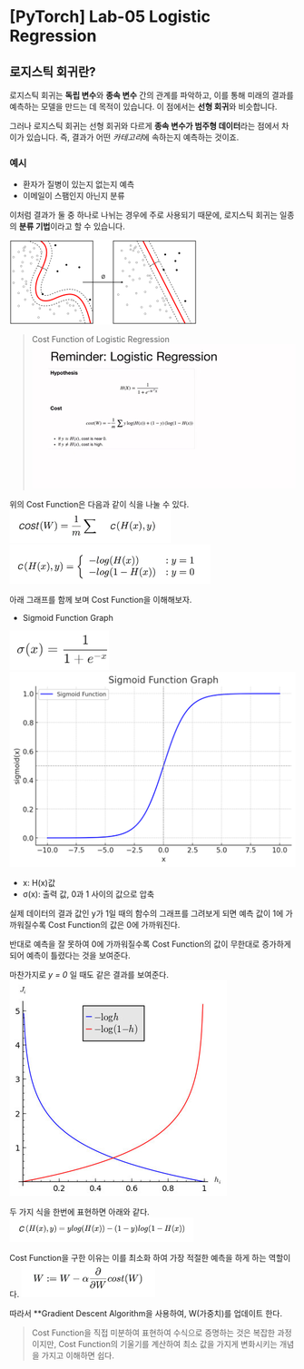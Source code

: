 # [PyTorch] Lab-05 Logistic Regression
## 로지스틱 회귀란?

로지스틱 회귀는 **독립 변수**와 **종속 변수** 간의 관계를 파악하고, 이를 통해 미래의 결과를 예측하는 모델을 만드는 데 목적이 있습니다. 이 점에서는 **선형 회귀**와 비슷합니다.

그러나 로지스틱 회귀는 선형 회귀와 다르게 **종속 변수가 범주형 데이터**라는 점에서 차이가 있습니다. 즉, 결과가 어떤 *카테고리*에 속하는지 예측하는 것이죠.

### 예시
- 환자가 질병이 있는지 없는지 예측
- 이메일이 스팸인지 아닌지 분류

이처럼 결과가 둘 중 하나로 나뉘는 경우에 주로 사용되기 때문에, 로지스틱 회귀는 일종의 **분류 기법**이라고 할 수 있습니다.


![alt text](image-7.png)

> Cost Function of Logistic Regression
![alt text](image.png)

위의 Cost Function은 다음과 같이 식을 나눌 수 있다.
![alt text](image-2.png)
![alt text](image-3.png)

아래 그래프를 함께 보며 Cost Function을 이해해보자.
- Sigmoid Function Graph

![alt text](image-9.png)
![alt text](image-8.png)
- x: H(x)값
- σ(x): 출력 값, 0과 1 사이의 값으로 압축

실제 데이터의 결과 값인 y가 1일 때의 함수의 그래프를 그려보게 되면 예측 값이 1에 가까워질수록 Cost Function의 값은 0에 가까워진다. 

반대로 예측을 잘 못하여 0에 가까워질수록 Cost Function의 값이 무한대로 증가하게 되어 예측이 틀렸다는 것을 보여준다.

마찬가지로 *y = 0* 일 때도 같은 결과를 보여준다.
![alt text](image-4.png)

두 가지 식을 한번에 표현하면 아래와 같다.
![alt text](image-5.png)

Cost Function을 구한 이유는 이를 최소화 하여 가장 적절한 예측을 하게 하는 역할이다. 
![alt text](image-6.png)

따라서 **Gradient Descent Algorithm을 사용하여, W(가중치)를 업데이트 한다.

> Cost Function을 직접 미분하여 표현하여 수식으로 증명하는 것은 복잡한 과정이지만, Cost Function의 기울기를 계산하여 최소 값을 가지게 변화시키는 개념을 가지고 이해하면 쉽다.